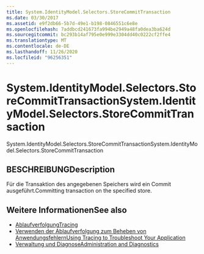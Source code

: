 ```yaml
---
title: System.IdentityModel.Selectors.StoreCommitTransaction
ms.date: 03/30/2017
ms.assetid: e9f2db66-5b7d-49e1-b198-0846551c6e8e
ms.openlocfilehash: 7addbcd241673fa994be2949a48fa0dea3ba624d
ms.sourcegitcommit: bc293b14af795e0e999e3304dd40c0222cf2ffe4
ms.translationtype: MT
ms.contentlocale: de-DE
ms.lasthandoff: 11/26/2020
ms.locfileid: "96256351"
---
```

# <a name="systemidentitymodelselectorsstorecommittransaction"></a><span data-ttu-id="b293b-102">System.IdentityModel.Selectors.StoreCommitTransaction</span><span class="sxs-lookup"><span data-stu-id="b293b-102">System.IdentityModel.Selectors.StoreCommitTransaction</span></span>

<span data-ttu-id="b293b-103">System.IdentityModel.Selectors.StoreCommitTransaction</span><span class="sxs-lookup"><span data-stu-id="b293b-103">System.IdentityModel.Selectors.StoreCommitTransaction</span></span>  
  
## <a name="description"></a><span data-ttu-id="b293b-104">BESCHREIBUNG</span><span class="sxs-lookup"><span data-stu-id="b293b-104">Description</span></span>  

 <span data-ttu-id="b293b-105">Für die Transaktion des angegebenen Speichers wird ein Commit ausgeführt.</span><span class="sxs-lookup"><span data-stu-id="b293b-105">Committing transaction on the specified store.</span></span>  
  
## <a name="see-also"></a><span data-ttu-id="b293b-106">Weitere Informationen</span><span class="sxs-lookup"><span data-stu-id="b293b-106">See also</span></span>

- [<span data-ttu-id="b293b-107">Ablaufverfolgung</span><span class="sxs-lookup"><span data-stu-id="b293b-107">Tracing</span></span>](index.md)
- [<span data-ttu-id="b293b-108">Verwenden der Ablaufverfolgung zum Beheben von Anwendungsfehlern</span><span class="sxs-lookup"><span data-stu-id="b293b-108">Using Tracing to Troubleshoot Your Application</span></span>](using-tracing-to-troubleshoot-your-application.md)
- [<span data-ttu-id="b293b-109">Verwaltung und Diagnose</span><span class="sxs-lookup"><span data-stu-id="b293b-109">Administration and Diagnostics</span></span>](../index.md)
